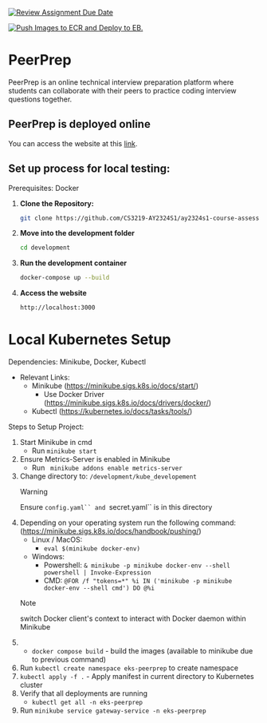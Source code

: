 [![Review Assignment Due Date](https://classroom.github.com/assets/deadline-readme-button-24ddc0f5d75046c5622901739e7c5dd533143b0c8e959d652212380cedb1ea36.svg)](https://classroom.github.com/a/6BOvYMwN)

[![Push Images to ECR and Deploy to EB.](https://github.com/CS3219-AY2324S1/ay2324s1-course-assessment-g09/actions/workflows/aws_deploy.yml/badge.svg)](https://github.com/CS3219-AY2324S1/ay2324s1-course-assessment-g09/actions/workflows/aws_deploy.yml)

# PeerPrep

PeerPrep is an online technical interview preparation platform where students can collaborate with their peers to practice coding interview questions together. 

## PeerPrep is deployed online
You can access the website at this [link](https://a34b5b20ab2724775b6deac2de10363b-f5e838cbca67e6d1.elb.ap-southeast-1.amazonaws.com/).

## Set up process for local testing:
Prerequisites: Docker
1. **Clone the Repository:**
   ```bash
   git clone https://github.com/CS3219-AY2324S1/ay2324s1-course-assessment-g09.git
2. **Move into the development folder**
   ```bash
   cd development
3. **Run the development container**
   ```bash
   docker-compose up --build
4. **Access the website**
   ```bash
   http://localhost:3000
   
# Local Kubernetes Setup
Dependencies: Minikube, Docker, Kubectl
- Relevant Links:
	- Minikube (https://minikube.sigs.k8s.io/docs/start/)
		- Use Docker Driver (https://minikube.sigs.k8s.io/docs/drivers/docker/)
	- Kubectl (https://kubernetes.io/docs/tasks/tools/)


Steps to Setup Project:
1. Start Minikube in cmd
	- Run `minikube start`
2. Ensure Metrics-Server is enabled in Minikube
	- Run ` minikube addons enable metrics-server`
3. Change directory to: `/development/kube_developement`
	> [!WARNING] 
   > Ensure `config.yaml`` and `secret.yaml`` is in this directory
4. Depending on your operating system run the following command: (https://minikube.sigs.k8s.io/docs/handbook/pushing/)
   - Linux / MacOS:
      - `eval $(minikube docker-env)`
   - Windows: 
      - Powershell: `& minikube -p minikube docker-env --shell powershell | Invoke-Expression`
      - CMD: `@FOR /f "tokens=*" %i IN ('minikube -p minikube docker-env --shell cmd') DO @%i`
   >[!NOTE]
   > switch Docker client's context to interact with Docker daemon within Minikube  
5.  - `docker compose build` - build the images (available to minikube due to previous command)
6. Run `kubectl create namespace eks-peerprep` to create namespace
7. `kubectl apply -f .` - Apply manifest in current directory to Kubernetes cluster
8. Verify that all deployments are running 
	- `kubectl get all -n eks-peerprep`
9. Run `minikube service gateway-service -n eks-peerprep` 
